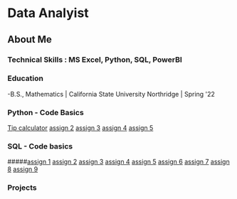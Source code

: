 # Data Analyist

## About Me

### Technical Skills : MS Excel, Python, SQL, PowerBI

### Education
-B.S., Mathematics | California State University Northridge | Spring '22
 
### Python - Code Basics
[Tip calculator](https://github.com/JamesBaierski/Portfolio/blob/main/PYTHON%20BASICS/annotated-Baierski_assign1.py.pdf)
[assign 2](https://github.com/JamesBaierski/Portfolio/blob/main/PYTHON%20BASICS/annotated-Baierski_assign2.py.pdf)
[assign 3](https://github.com/JamesBaierski/Portfolio/blob/main/PYTHON%20BASICS/annotated-Baierski_assign3.py.pdf)
[assign 4](https://github.com/JamesBaierski/Portfolio/blob/main/PYTHON%20BASICS/annotated-Baierski_assign4.py.pdf)
[assign 5](https://github.com/JamesBaierski/Portfolio/blob/main/PYTHON%20BASICS/annotated-Baierski_assign5.py.pdf)

### SQL - Code basics
#####[assign 1](https://github.com/JamesBaierski/Portfolio/blob/main/SQL%20BASICS/SQL%20assign%201%20.pdf)
[assign 2](https://github.com/JamesBaierski/Portfolio/blob/main/SQL%20BASICS/SQL%20assign%202.pdf)
[assign 3](https://github.com/JamesBaierski/Portfolio/blob/main/SQL%20BASICS/SQL%20assign%203.pdf)
[assign 4](https://github.com/JamesBaierski/Portfolio/blob/main/SQL%20BASICS/SQL%20assign%204.pdf)
[assign 5](https://github.com/JamesBaierski/Portfolio/blob/main/SQL%20BASICS/SQL%20assign%205.pdf)
[assign 6](https://github.com/JamesBaierski/Portfolio/blob/main/SQL%20BASICS/SQL%20assign%206.pdf)
[assign 7](https://github.com/JamesBaierski/Portfolio/blob/main/SQL%20BASICS/SQL%20assign%207.pdf)
[assign 8](https://github.com/JamesBaierski/Portfolio/blob/main/SQL%20BASICS/SQL%20assign%208.pdf)
[assign 9](https://github.com/JamesBaierski/Portfolio/blob/main/SQL%20BASICS/SQL%20assign%209.pdf)

### Projects
